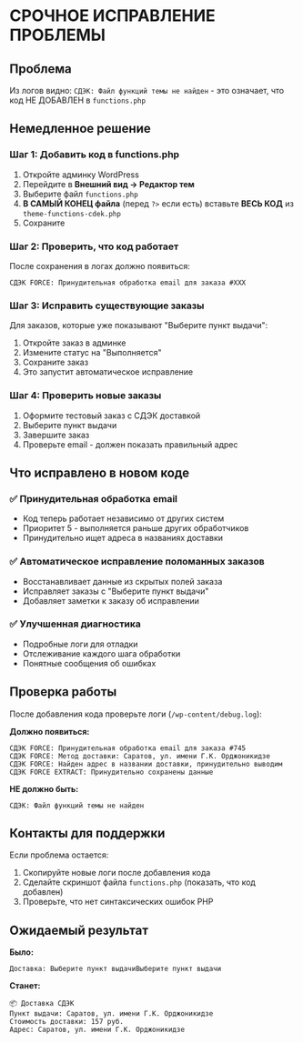 # СРОЧНОЕ ИСПРАВЛЕНИЕ ПРОБЛЕМЫ

## Проблема
Из логов видно: `СДЭК: Файл функций темы не найден` - это означает, что код НЕ ДОБАВЛЕН в `functions.php`

## Немедленное решение

### Шаг 1: Добавить код в functions.php
1. Откройте админку WordPress
2. Перейдите в **Внешний вид → Редактор тем**
3. Выберите файл `functions.php`
4. **В САМЫЙ КОНЕЦ файла** (перед `?>` если есть) вставьте **ВЕСЬ КОД** из `theme-functions-cdek.php`
5. Сохраните

### Шаг 2: Проверить, что код работает
После сохранения в логах должно появиться:
```
СДЭК FORCE: Принудительная обработка email для заказа #XXX
```

### Шаг 3: Исправить существующие заказы
Для заказов, которые уже показывают "Выберите пункт выдачи":

1. Откройте заказ в админке
2. Измените статус на "Выполняется" 
3. Сохраните заказ
4. Это запустит автоматическое исправление

### Шаг 4: Проверить новые заказы
1. Оформите тестовый заказ с СДЭК доставкой
2. Выберите пункт выдачи
3. Завершите заказ
4. Проверьте email - должен показать правильный адрес

## Что исправлено в новом коде

### ✅ Принудительная обработка email
- Код теперь работает независимо от других систем
- Приоритет 5 - выполняется раньше других обработчиков
- Принудительно ищет адреса в названиях доставки

### ✅ Автоматическое исправление поломанных заказов
- Восстанавливает данные из скрытых полей заказа
- Исправляет заказы с "Выберите пункт выдачи"
- Добавляет заметки к заказу об исправлении

### ✅ Улучшенная диагностика
- Подробные логи для отладки
- Отслеживание каждого шага обработки
- Понятные сообщения об ошибках

## Проверка работы

После добавления кода проверьте логи (`/wp-content/debug.log`):

**Должно появиться:**
```
СДЭК FORCE: Принудительная обработка email для заказа #745
СДЭК FORCE: Метод доставки: Саратов, ул. имени Г.К. Орджоникидзе
СДЭК FORCE: Найден адрес в названии доставки, принудительно выводим
СДЭК FORCE EXTRACT: Принудительно сохранены данные
```

**НЕ должно быть:**
```
СДЭК: Файл функций темы не найден
```

## Контакты для поддержки

Если проблема остается:
1. Скопируйте новые логи после добавления кода
2. Сделайте скриншот файла `functions.php` (показать, что код добавлен)
3. Проверьте, что нет синтаксических ошибок PHP

## Ожидаемый результат

**Было:**
```
Доставка: Выберите пункт выдачиВыберите пункт выдачи
```

**Станет:**
```
📦 Доставка СДЭК
Пункт выдачи: Саратов, ул. имени Г.К. Орджоникидзе
Стоимость доставки: 157 руб.
Адрес: Саратов, ул. имени Г.К. Орджоникидзе
```